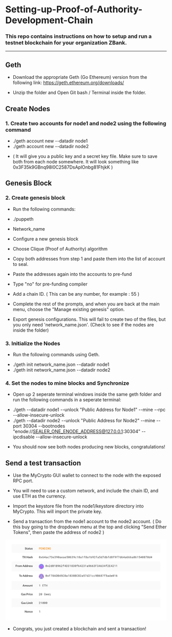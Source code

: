 # Setting-up-Proof-of-Authority-Development-Chain


### This repo contains instructions on how to setup and run a testnet blockchain for your organization ZBank.

____________________________________


## Geth

* Download the appropriate Geth (Go Ethereum) version from the following link: https://geth.ethereum.org/downloads/ 

* Unzip the folder and Open Git bash / Terminal inside the folder.


## Create Nodes

### 1. Create two accounts for node1 and node2 using the following command

- ./geth account new --datadir node1
- ./geth account new --datadir node2

* ( It will give you a public key and a secret key file. Make sure to save both from each node somewhere. It will look something like 0x3F35k9GBnq98l0C2587DsAplOnbg81FhjkK )


## Genesis Block

 ### 2. Create genesis block

* Run the following commands:

- ./puppeth

- Network_name

- Configure a new genesis block

- Choose Clique (Proof of Authority) algorithm

- Copy both addresses from step 1 and paste them into the list of account to seal.

- Paste the addresses again into the accounts to pre-fund

- Type "no" for pre-funding compiler

- Add a chain ID. ( This can be any number, for example : 55 )

- Complete the rest of the prompts, and when you are back at the main menu, choose the "Manage existing genesis" option.

- Export genesis configurations. This will fail to create two of the files, but you only need 'network_name.json'. (Check to see if the nodes are inside the folder)


### 3. Initialize the Nodes

* Run the following commands using Geth.

- ./geth init network_name.json --datadir node1
- ./geth init network_name.json --datadir node2


### 4. Set the nodes to mine blocks and Synchronize

* Open up 2 seperate terminal windows inside the same geth folder and run the following commands in a seperate terminal:

- ./geth --datadir node1 --unlock "Public Address for Node1" --mine --rpc --allow-insecure-unlock
-  ./geth --datadir node2 --unlock "Public Address for Node2" --mine --port 30304 --bootnodes "enode://SEALER_ONE_ENODE_ADDRESS@127.0.0.1:30304" --ipcdisable --allow-insecure-unlock

* You should now see both nodes producing new blocks, congratulations!



## Send a test transaction

* Use the MyCrypto GUI wallet to connect to the node with the exposed RPC port.

* You will need to use a custom network, and include the chain ID, and use ETH as the currency.

* Import the keystore file from the node1/keystore directory into MyCrypto. This will import the private key.

* Send a transaction from the node1 account to the node2 account. ( Do this buy going to the dropdown menu at the top and clicking "Send Ether Tokens", then paste the address of node2 )

![transaction_metadata](/Screenshots/Transaction-metadata.png)

* Congrats, you just created a blockchain and sent a transaction!
